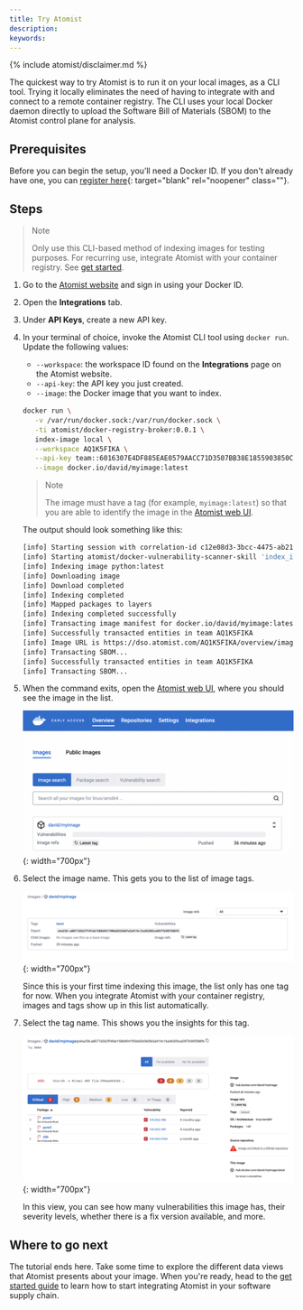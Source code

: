 ```yaml
---
title: Try Atomist
description:
keywords:
---
```


{% include atomist/disclaimer.md %}

The quickest way to try Atomist is to run it on your local images, as a CLI
tool. Trying it locally eliminates the need of having to integrate with and
connect to a remote container registry. The CLI uses your local Docker daemon
directly to upload the Software Bill of Materials (SBOM) to the Atomist control
plane for analysis.

## Prerequisites

Before you can begin the setup, you’ll need a Docker ID. If you don't already
have one, you can [register here](https://hub.docker.com/signup){:
target="blank" rel="noopener" class=""}.

## Steps

> Note
>
> Only use this CLI-based method of indexing images for testing purposes. For
> recurring use, integrate Atomist with your container registry. See
> [get started](./get-started.md).

1. Go to the [Atomist website](https://dso.docker.com) and sign in using your
   Docker ID.
2. Open the **Integrations** tab.
3. Under **API Keys**, create a new API key.
4. In your terminal of choice, invoke the Atomist CLI tool using `docker run`.
   Update the following values:

   - `--workspace`: the workspace ID found on the **Integrations** page on the
     Atomist website.
   - `--api-key`: the API key you just created.
   - `--image`: the Docker image that you want to index.

   ```bash
   docker run \
      -v /var/run/docker.sock:/var/run/docker.sock \
      -ti atomist/docker-registry-broker:0.0.1 \
      index-image local \
      --workspace AQ1K5FIKA \
      --api-key team::6016307E4DF885EAE0579AACC71D3507BB38E1855903850CF5D0D91C5C8C6DC0 \
      --image docker.io/david/myimage:latest
   ```

   > Note
   >
   > The image must have a tag (for example, `myimage:latest`) so that you are
   > able to identify the image in the
   > [Atomist web UI](https://dso.docker.com/r/auth/overview/images).

   The output should look something like this:

   ```bash
   [info] Starting session with correlation-id c12e08d3-3bcc-4475-ab21-7114da599eaf
   [info] Starting atomist/docker-vulnerability-scanner-skill 'index_image' (1f99caa) atomist/skill:0.12.0-main.44 (fe90e3c) nodejs:16.15.0
   [info] Indexing image python:latest
   [info] Downloading image
   [info] Download completed
   [info] Indexing completed
   [info] Mapped packages to layers
   [info] Indexing completed successfully
   [info] Transacting image manifest for docker.io/david/myimage:latest with digest sha256:a8077d2b2ff4feb1588d941f00dd26560fe3a919c16a96305ce05f7b90f388f6
   [info] Successfully transacted entities in team AQ1K5FIKA
   [info] Image URL is https://dso.atomist.com/AQ1K5FIKA/overview/images/myimage/digests/sha256:a8077d2b2ff4feb1588d941f00dd26560fe3a919c16a96305ce05f7b90f388f6
   [info] Transacting SBOM...
   [info] Successfully transacted entities in team AQ1K5FIKA
   [info] Transacting SBOM...
   ```

5. When the command exits, open the
   [Atomist web UI](https://dso.docker.com/r/auth/overview/images), where you
   should see the image in the list.

   ![indexed image in the image overview list](./images/images-overview.png){:
   width="700px"}

6. Select the image name. This gets you to the list of image tags.

   ![list of image tags](./images/tags-list.png){: width="700px"}

   Since this is your first time indexing this image, the list only has one tag
   for now. When you integrate Atomist with your container registry, images and
   tags show up in this list automatically.

7. Select the tag name. This shows you the insights for this tag.

   ![vulnerability breakdown view](./images/vulnerabilities-overview.png){:
   width="700px"}

   In this view, you can see how many vulnerabilities this image has, their
   severity levels, whether there is a fix version available, and more.

## Where to go next

The tutorial ends here. Take some time to explore the different data views that
Atomist presents about your image. When you're ready, head to the
[get started guide](./get-started.md) to learn how to start integrating Atomist
in your software supply chain.
